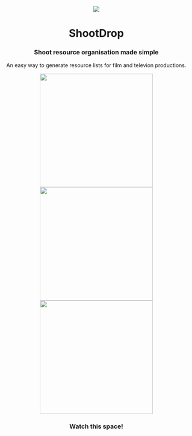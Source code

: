 <p align="center">
<img src="https://user-images.githubusercontent.com/7515754/196125230-7115adf0-b410-49c7-9fde-a6d1520a3ca5.png" />
</p>

<h1 align="center"> ShootDrop</h1>
<h3 align="center">Shoot resource organisation made simple</h3>

<div align="center">
<p>An easy way to generate resource lists for film and televion productions.</p>
<div>
<img width="300px" src="https://user-images.githubusercontent.com/7515754/196125963-03fa3fe1-e24e-4279-a2aa-ae2357ec0e19.png" /> 
<img width="300px" src="https://user-images.githubusercontent.com/7515754/196126085-bdf80e89-d4f9-4a58-89e7-bf9928cbc90a.png" /> 
<img width="300px" src="https://user-images.githubusercontent.com/7515754/196126214-23abbba1-fda5-4edc-bf8c-64fb322de232.png" /> 
</div>
<div/>

<h3>Watch this space!</h3>
